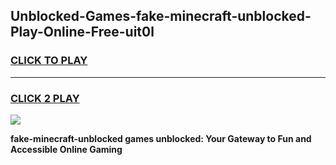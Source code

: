 
## Unblocked-Games-fake-minecraft-unblocked-Play-Online-Free-uit0l
<h3>
<a href="https://premium76.site?title=fake-minecraft-unblocked&ref=26A">CLICK TO PLAY</a></h3>
<hr>

<h3>
<a href="https://premium76.site?title=fake-minecraft-unblocked&ref=26A">CLICK 2 PLAY</a>
  
</h3>

<a href="https://premium76.site?title=fake-minecraft-unblocked&ref=26A"><img src="https://clearcache.store/games.png"></a>


**fake-minecraft-unblocked games unblocked: Your Gateway to Fun and Accessible Online Gaming**
